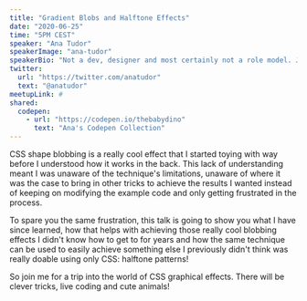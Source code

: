 ```yaml
---
title: "Gradient Blobs and Halftone Effects"
date: "2020-06-25"
time: "5PM CEST"
speaker: "Ana Tudor"
speakerImage: "ana-tudor"
speakerBio: "Not a dev, designer and most certainly not a role model. Just a stray cat trying to survive."
twitter:
  url: "https://twitter.com/anatudor"
  text: "@anatudor"
meetupLink: #
shared:
  codepen:
    - url: "https://codepen.io/thebabydino"
      text: "Ana's Codepen Collection"
---
```


CSS shape blobbing is a really cool effect that I started toying with way before I understood how it works in the back. This lack of understanding meant I was unaware of the technique's limitations, unaware of where it was the case to bring in other tricks to achieve the results I wanted instead of keeping on modifying the example code and only getting frustrated in the process.

To spare you the same frustration, this talk is going to show you what I have since learned, how that helps with achieving those really cool blobbing effects I didn't know how to get to for years and how the same technique can be used to easily achieve something else I previously didn't think was really doable using only CSS: halftone patterns!

So join me for a trip into the world of CSS graphical effects. There will be clever tricks, live coding and cute animals!
